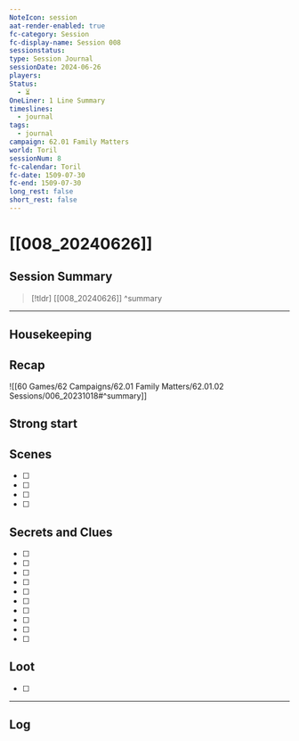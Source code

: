 ```yaml
---
NoteIcon: session
aat-render-enabled: true
fc-category: Session
fc-display-name: Session 008
sessionstatus: 
type: Session Journal
sessionDate: 2024-06-26
players: 
Status:
  - ⏳
OneLiner: 1 Line Summary
timeslines:
  - journal
tags:
  - journal
campaign: 62.01 Family Matters
world: Toril
sessionNum: 8
fc-calendar: Toril
fc-date: 1509-07-30
fc-end: 1509-07-30
long_rest: false
short_rest: false
---
```




# [[008_20240626]]

## Session Summary

> [!tldr] [[008_20240626]]
>  ^summary

---

## Housekeeping



## Recap

![[60 Games/62 Campaigns/62.01 Family Matters/62.01.02 Sessions/006_20231018#^summary]]

## Strong start

> 

## Scenes

- [ ] 
- [ ] 
- [ ] 
- [ ] 

## Secrets and Clues

- [ ] 
- [ ] 
- [ ] 
- [ ] 
- [ ] 
- [ ] 
- [ ] 
- [ ] 
- [ ] 
- [ ] 

## Loot

- [ ] 

---

## Log

